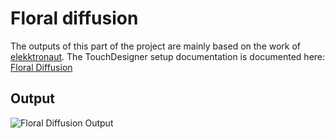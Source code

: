 # Floral diffusion

The outputs of this part of the project are mainly based on the work of [elekktronaut](https://www.elekktronaut.com/). The TouchDesigner setup documentation is documented here: [Floral Diffusion](floraldiffusion.md)

## Output
![Floral Diffusion Output](./images/output/floral-diffusion-output.gif)